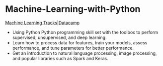 # Machine-Learning-with-Python 
[Machine Learning Tracks|Datacamp](https://www.datacamp.com/tracks/machine-learning-scientist-with-python)

- Using Python Python programming skill set with the toolbox to perform supervised, unsupervised, and deep learning. 
- Learn how to process data for features, train your models, assess performance, and tune parameters for better performance. 
- Get an introduction to natural language processing, image processing, and popular libraries such as Spark and Keras.
